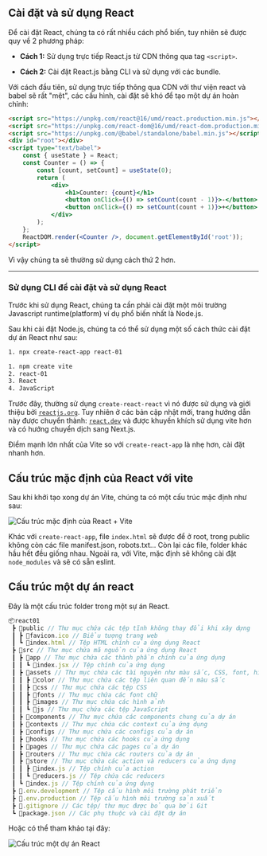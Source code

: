 ## Cài đặt và sử dụng React

Để cài đặt React, chúng ta có rất nhiều cách phổ biến, tuy nhiên sẽ được quy về 2 phương pháp:

- **Cách 1:** Sử dụng trực tiếp React.js từ CDN thông qua tag `<script>`.

- **Cách 2:** Cài đặt React.js bằng CLI và sử dụng với các bundle.

Với cách đầu tiên, sử dụng trực tiếp thông qua CDN với thư viện react và babel sẽ rất "mệt", các cấu hình, cài đặt sẽ khó để tạo một dự án hoàn chỉnh:

<code-snippets>

```html
<script src="https://unpkg.com/react@16/umd/react.production.min.js"></script>
<script src="https://unpkg.com/react-dom@16/umd/react-dom.production.min.js"></script>
<script src="https://unpkg.com/@babel/standalone/babel.min.js"></script>
<div id="root"></div>
<script type="text/babel">
	const { useState } = React;
	const Counter = () => {
		const [count, setCount] = useState(0);
		return (
			<div>
				<h1>Counter: {count}</h1>
				<button onClick={() => setCount(count - 1)}>-</button>
				<button onClick={() => setCount(count + 1)}>+</button>
			</div>
		);
	};
	ReactDOM.render(<Counter />, document.getElementById('root'));
</script>
```

</code-snippets>

Vì vậy chúng ta sẽ thường sử dụng cách thứ 2 hơn.

---

### Sử dụng CLI để cài đặt và sử dụng React

Trước khi sử dụng React, chúng ta cần phải cài đặt một môi trường Javascript runtime(platform) ví dụ phổ biến nhất là Node.js.

Sau khi cài đặt Node.js, chúng ta có thể sử dụng một số cách thức cài đặt dự án React như sau:

```bash
1. npx create-react-app react-01

1. npm create vite
2. react-01
3. React
4. JavaScript
```

Trước đây, thường sử dụng `create-react-react` vì nó được sử dụng và giới thiệu bởi [`reactjs.org`](https://vi.legacy.reactjs.org/). Tuy nhiên ở các bản cập nhật mới, trang hướng dẫn này được chuyển thành: [`react.dev`](https://react.dev) và được khuyến khích sử dụng vite hơn và có hướng chuyển dịch sang Next.js.

Điểm mạnh lớn nhất của Vite so với `create-react-app` là nhẹ hơn, cài đặt nhanh hơn.

## Cấu trúc mặc định của React với vite

Sau khi khởi tạo xong dự án Vite, chúng ta có một cấu trúc mặc định như sau:

![Cấu trúc mặc định của React + Vite](https://files.fullstack.edu.vn/f8-prod/public-images/6544aecdd8cc5.png)

Khác với `create-react-app`, file `index.html` sẽ được để ở root, trong public không còn các file manifest.json, robots.txt... Còn lại các file, folder khác hầu hết đều giống nhau. Ngoài ra, với Vite, mặc định sẽ không cài đặt `node_modules` và sẽ có sẵn eslint.

## Cấu trúc một dự án react

Đây là một cấu trúc folder trong một sự án React.

```js
📦react01
 ┣ 📂public // Thư mục chứa các tệp tĩnh không thay đổi khi xây dựng
 ┃ ┣ 📜favicon.ico // Biểu tượng trang web
 ┃ ┗ 📜index.html // Tệp HTML chính của ứng dụng React
 ┣ 📂src // Thư mục chứa mã nguồn của ứng dụng React
 ┃ ┣ 📂app // Thư mục chứa các thành phần chính của ứng dụng
 ┃ ┃ ┗ 📜index.jsx // Tệp chính của ứng dụng
 ┃ ┣ 📂assets // Thư mục chứa các tài nguyên như màu sắc, CSS, font, hình ảnh và js
 ┃ ┃ ┣ 📂color // Thư mục chứa các tệp liên quan đến màu sắc
 ┃ ┃ ┣ 📂css // Thư mục chứa các tệp CSS
 ┃ ┃ ┣ 📂fonts // Thư mục chứa các font chữ
 ┃ ┃ ┣ 📂images // Thư mục chứa các hình ảnh
 ┃ ┃ ┗ 📂js // Thư mục chứa các tệp JavaScript
 ┃ ┣ 📂components // Thư mục chứa các components chung của dự án
 ┃ ┣ 📂contexts // Thư mục chứa các context của ứng dụng
 ┃ ┣ 📂configs // Thư mục chứa các configs của dự án
 ┃ ┣ 📂hooks // Thư mục chứa các hooks của ứng dụng
 ┃ ┣ 📂pages // Thư mục chứa các pages của dự án
 ┃ ┣ 📂routers // Thư mục chứa các routers của dự án
 ┃ ┣ 📂store // Thư mục chứa các action và reducers của ứng dụng
 ┃ ┃ ┣ 📜index.js // Tệp chính của action
 ┃ ┃ ┗ 📜reducers.js // Tệp chứa các reducers
 ┃ ┗ 📜index.js // Tệp chính của ứng dụng
 ┣ 📜.env.development // Tệp cấu hình môi trường phát triển
 ┣ 📜.env.production // Tệp cấu hình môi trường sản xuất
 ┣ 📜.gitignore // Các tệp/ thư mục được bỏ qua bởi Git
 ┗ 📜package.json // Các phụ thuộc và cài đặt dự án
```

Hoặc có thể tham khảo tại đây:

![Cấu trúc một dự án React](https://files.fullstack.edu.vn/f8-prod/public-images/6544b8ce701ff.png)
